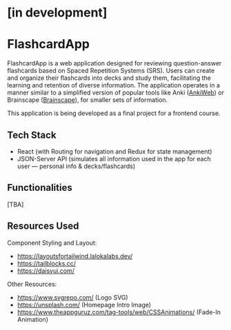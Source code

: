 # [in development]

# FlashcardApp

FlashcardApp is a web application designed for reviewing question-answer flashcards based on Spaced Repetition Systems (SRS). Users can create and organize their flashcards into decks and study them, facilitating the learning and retention of diverse information. The application operates in a manner similar to a simplified version of popular tools like Anki ([AnkiWeb](https://apps.ankiweb.net/)) or Brainscape ([Brainscape](https://www.brainscape.com/)), for smaller sets of information.

This application is being developed as a final project for a frontend course.

## Tech Stack

- React (with Routing for navigation and Redux for state management)
- JSON-Server API (simulates all information used in the app for each user — personal info & decks/flashcards)

## Functionalities

[TBA]

## Resources Used

Component Styling and Layout:

- https://layoutsfortailwind.lalokalabs.dev/
- https://tailblocks.cc/
- https://daisyui.com/

Other Resources:

- https://www.svgrepo.com/ (Logo SVG)
- https://unsplash.com/ (Homepage Intro Image)
- https://www.theappguruz.com/tag-tools/web/CSSAnimations/ (Fade-In Animation)
